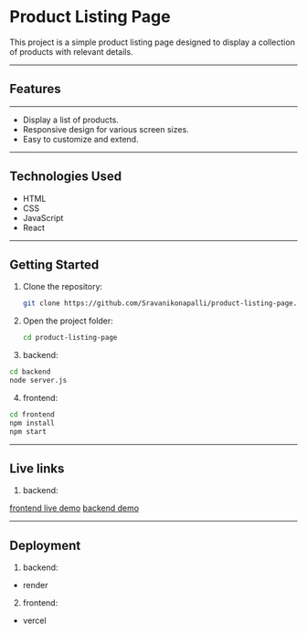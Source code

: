 # Product Listing Page

This project is a simple product listing page designed to display a collection of products with relevant details.

----

## Features
----
- Display a list of products.
- Responsive design for various screen sizes.
- Easy to customize and extend.
------

## Technologies Used

- HTML
- CSS
- JavaScript
- React

-------
## Getting Started

1. Clone the repository:
    ```bash
    git clone https://github.com/Sravanikonapalli/product-listing-page.git
    ```
2. Open the project folder:
    ```bash
    cd product-listing-page
    ```
3. backend:
```bash
cd backend
node server.js
```

4. frontend:
```bash 
cd frontend
npm install
npm start
```

-------
 ## Live links 

 1. backend:
 
 [frontend live demo]('https://verecl.com')
 [backend demo]('htps')
 
------------

## Deployment

1. backend:
- render
2. frontend:
- vercel